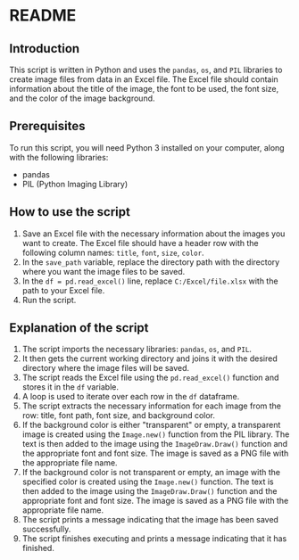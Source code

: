 # README

## Introduction
This script is written in Python and uses the `pandas`, `os`, and `PIL` libraries to create image files from data in an Excel file. The Excel file should contain information about the title of the image, the font to be used, the font size, and the color of the image background.

## Prerequisites
To run this script, you will need Python 3 installed on your computer, along with the following libraries:
- pandas
- PIL (Python Imaging Library)

## How to use the script
1. Save an Excel file with the necessary information about the images you want to create. The Excel file should have a header row with the following column names: `title`, `font`, `size`, `color`.
2. In the `save_path` variable, replace the directory path with the directory where you want the image files to be saved.
3. In the `df = pd.read_excel()` line, replace `C:/Excel/file.xlsx` with the path to your Excel file.
4. Run the script.

## Explanation of the script
1. The script imports the necessary libraries: `pandas`, `os`, and `PIL`.
2. It then gets the current working directory and joins it with the desired directory where the image files will be saved.
3. The script reads the Excel file using the `pd.read_excel()` function and stores it in the `df` variable.
4. A loop is used to iterate over each row in the `df` dataframe.
5. The script extracts the necessary information for each image from the row: title, font path, font size, and background color.
6. If the background color is either "transparent" or empty, a transparent image is created using the `Image.new()` function from the PIL library. The text is then added to the image using the `ImageDraw.Draw()` function and the appropriate font and font size. The image is saved as a PNG file with the appropriate file name.
7. If the background color is not transparent or empty, an image with the specified color is created using the `Image.new()` function. The text is then added to the image using the `ImageDraw.Draw()` function and the appropriate font and font size. The image is saved as a PNG file with the appropriate file name.
8. The script prints a message indicating that the image has been saved successfully.
9. The script finishes executing and prints a message indicating that it has finished.
